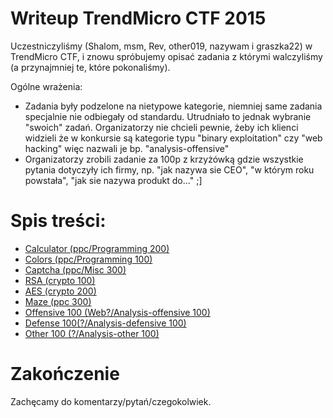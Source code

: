 # Writeup TrendMicro CTF 2015

Uczestniczyliśmy (Shalom, msm, Rev, other019, nazywam i graszka22) w TrendMicro CTF, i znowu spróbujemy opisać zadania z którymi walczyliśmy (a przynajmniej te, które pokonaliśmy).

Ogólne wrażenia:

* Zadania były podzelone na nietypowe kategorie, niemniej same zadania specjalnie nie odbiegały od standardu. Utrudniało to jednak wybranie "swoich" zadań. Organizatorzy nie chcieli pewnie, żeby ich klienci widzieli że w konkursie są kategorie typu "binary exploitation" czy "web hacking" więc nazwali je bp. "analysis-offensive"
* Organizatorzy zrobili zadanie za 100p z krzyżówką gdzie wszystkie pytania dotyczyły ich firmy, np. "jak nazywa sie CEO", "w którym roku powstała", "jak sie nazywa produkt do..." ;]

# Spis treści:

* [Calculator (ppc/Programming 200)](calculator)
* [Colors (ppc/Programming 100)](colors)
* [Captcha (ppc/Misc 300)](captcha)
* [RSA (crypto 100)](rsa)
* [AES (crypto 200)](aes)
* [Maze (ppc 300)](maze)
* [Offensive 100 (Web?/Analysis-offensive 100)](offensive100)
* [Defense 100(?/Analysis-defensive 100)](defense100)
* [Other 100 (?/Analysis-other 100)](other100)


# Zakończenie

Zachęcamy do komentarzy/pytań/czegokolwiek.
